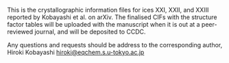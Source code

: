 This is the crystallographic information files for ices XXI, XXII, and XXIII reported by Kobayashi et al. on arXiv. 
The finalised CIFs with the structure factor tables will be uploaded with the manuscript when it is out at a peer-reviewed journal, and will be deposited to CCDC.

Any questions and requests should be address to the corresponding author, Hiroki Kobayashi hiroki@eqchem.s.u-tokyo.ac.jp
